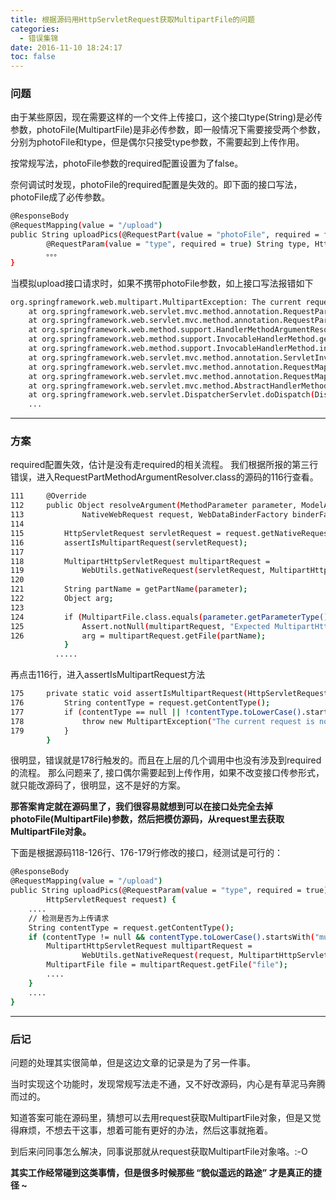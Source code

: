 ```yaml
---
title: 根据源码用HttpServletRequest获取MultipartFile的问题
categories:
  - 错误集锦
date: 2016-11-10 18:24:17
toc: false
---
```


### 问题
由于某些原因，现在需要这样的一个文件上传接口，这个接口type(String)是必传参数，photoFile(MultipartFile)是非必传参数，即一般情况下需要接受两个参数，分别为photoFile和type，但是偶尔只接受type参数，不需要起到上传作用。

按常规写法，photoFile参数的required配置设置为了false。

奈何调试时发现，photoFile的required配置是失效的。即下面的接口写法，photoFile成了必传参数。

```bash
@ResponseBody
@RequestMapping(value = "/upload")
public String uploadPics(@RequestPart(value = "photoFile", required = false) MultipartFile photoFile,
		@RequestParam(value = "type", required = true) String type, HttpServletRequest request) throws Exception {
		。。。
}
```

<!-- more -->

当模拟upload接口请求时，如果不携带photoFile参数，如上接口写法报错如下
```bash
org.springframework.web.multipart.MultipartException: The current request is not a multipart request
	at org.springframework.web.servlet.mvc.method.annotation.RequestPartMethodArgumentResolver.assertIsMultipartRequest(RequestPartMethodArgumentResolver.java:178) ~[spring-webmvc-4.0.2.RELEASE.jar:4.0.2.RELEASE]
	at org.springframework.web.servlet.mvc.method.annotation.RequestPartMethodArgumentResolver.resolveArgument(RequestPartMethodArgumentResolver.java:116) ~[spring-webmvc-4.0.2.RELEASE.jar:4.0.2.RELEASE]
	at org.springframework.web.method.support.HandlerMethodArgumentResolverComposite.resolveArgument(HandlerMethodArgumentResolverComposite.java:79) ~[spring-web-4.0.2.RELEASE.jar:4.0.2.RELEASE]
	at org.springframework.web.method.support.InvocableHandlerMethod.getMethodArgumentValues(InvocableHandlerMethod.java:157) ~[spring-web-4.0.2.RELEASE.jar:4.0.2.RELEASE]
	at org.springframework.web.method.support.InvocableHandlerMethod.invokeForRequest(InvocableHandlerMethod.java:124) ~[spring-web-4.0.2.RELEASE.jar:4.0.2.RELEASE]
	at org.springframework.web.servlet.mvc.method.annotation.ServletInvocableHandlerMethod.invokeAndHandle(ServletInvocableHandlerMethod.java:104) ~[spring-webmvc-4.0.2.RELEASE.jar:4.0.2.RELEASE]
	at org.springframework.web.servlet.mvc.method.annotation.RequestMappingHandlerAdapter.invokeHandleMethod(RequestMappingHandlerAdapter.java:749) ~[spring-webmvc-4.0.2.RELEASE.jar:4.0.2.RELEASE]
	at org.springframework.web.servlet.mvc.method.annotation.RequestMappingHandlerAdapter.handleInternal(RequestMappingHandlerAdapter.java:690) ~[spring-webmvc-4.0.2.RELEASE.jar:4.0.2.RELEASE]
	at org.springframework.web.servlet.mvc.method.AbstractHandlerMethodAdapter.handle(AbstractHandlerMethodAdapter.java:83) ~[spring-webmvc-4.0.2.RELEASE.jar:4.0.2.RELEASE]
	at org.springframework.web.servlet.DispatcherServlet.doDispatch(DispatcherServlet.java:945) ~[spring-webmvc-4.0.2.RELEASE.jar:4.0.2.RELEASE]
	...
```

---

### 方案
required配置失效，估计是没有走required的相关流程。
我们根据所报的第三行错误，进入RequestPartMethodArgumentResolver.class的源码的116行查看。
```bash
111		@Override
112		public Object resolveArgument(MethodParameter parameter, ModelAndViewContainer mavContainer,
113				NativeWebRequest request, WebDataBinderFactory binderFactory) throws Exception {
114
115			HttpServletRequest servletRequest = request.getNativeRequest(HttpServletRequest.class);
116			assertIsMultipartRequest(servletRequest);
117
118			MultipartHttpServletRequest multipartRequest =
119				WebUtils.getNativeRequest(servletRequest, MultipartHttpServletRequest.class);
120
121			String partName = getPartName(parameter);
122			Object arg;
123
124			if (MultipartFile.class.equals(parameter.getParameterType())) {
125				Assert.notNull(multipartRequest, "Expected MultipartHttpServletRequest: is a MultipartResolver configured?");
126				arg = multipartRequest.getFile(partName);
			}
		  .....
```

再点击116行，进入assertIsMultipartRequest方法
```bash
175		private static void assertIsMultipartRequest(HttpServletRequest request) {
176			String contentType = request.getContentType();
177			if (contentType == null || !contentType.toLowerCase().startsWith("multipart/")) {
178				throw new MultipartException("The current request is not a multipart request");
179			}
		}
```

很明显，错误就是178行触发的。而且在上层的几个调用中也没有涉及到required的流程。
那么问题来了, 接口偶尔需要起到上传作用，如果不改变接口传参形式，就只能改源码了，很明显，这不是好的方案。

**那答案肯定就在源码里了，我们很容易就想到可以在接口处完全去掉photoFile(MultipartFile)参数，然后把模仿源码，从request里去获取MultipartFile对象。**

下面是根据源码118-126行、176-179行修改的接口，经测试是可行的：
```bash
@ResponseBody
@RequestMapping(value = "/upload")
public String uploadPics(@RequestParam(value = "type", required = true) String type,
		HttpServletRequest request) {
	....
	// 检测是否为上传请求
	String contentType = request.getContentType();
	if (contentType != null && contentType.toLowerCase().startsWith("multipart/")) {
		MultipartHttpServletRequest multipartRequest =
				WebUtils.getNativeRequest(request, MultipartHttpServletRequest.class);
		MultipartFile file = multipartRequest.getFile("file");   
		....
	}
	....
}
```
---

### 后记
问题的处理其实很简单，但是这边文章的记录是为了另一件事。

当时实现这个功能时，发现常规写法走不通，又不好改源码，内心是有草泥马奔腾而过的。

知道答案可能在源码里，猜想可以去用request获取MultipartFile对象，但是又觉得麻烦，不想去干这事，想着可能有更好的办法，然后这事就拖着。

到后来问同事怎么解决，同事说那就从request获取MultipartFile对象咯。:-O

**其实工作经常碰到这类事情，但是很多时候那些 “貌似遥远的路途” 才是真正的捷径 ~**

